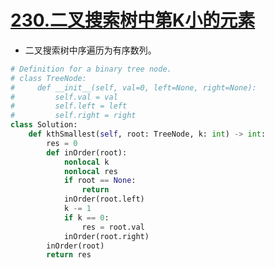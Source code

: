 # [230.二叉搜索树中第K小的元素](https://leetcode-cn.com/problems/kth-smallest-element-in-a-bst/)
+ 二叉搜索树中序遍历为有序数列。

``` python
# Definition for a binary tree node.
# class TreeNode:
#     def __init__(self, val=0, left=None, right=None):
#         self.val = val
#         self.left = left
#         self.right = right
class Solution:
    def kthSmallest(self, root: TreeNode, k: int) -> int:
        res = 0
        def inOrder(root):
            nonlocal k 
            nonlocal res
            if root == None:
                return
            inOrder(root.left)
            k -= 1
            if k == 0:
                res = root.val
            inOrder(root.right)
        inOrder(root)
        return res
``` 